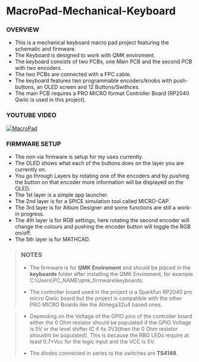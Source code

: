 # MacroPad-Mechanical-Keyboard
### OVERVIEW
 - This is a mechanical keyboard macro pad project featuring the schematic and firmware.
 - The Keyboard is designed to work with QMK enviroment.
 - The keyboard consists of two PCBs, one Main PCB and the second PCB with two encoders.
 - The two PCBs are connected with a FPC cable.
 - The keyboard features two programmable encoders/knobs with push-buttons, an OLED screen and 12 Buttons/Swithces.
 - The main PCB requires a PRO MICRO format Controller Board (RP2040 Qwiic is used in this project). 

### YOUTUBE VIDEO
[![MacroPad](https://www.youtube.com/watch?v=CmnHtQ5szXs/0.jpeg)](https://www.youtube.com/watch?v=CmnHtQ5szXs)
### FIRMWARE SETUP

- The non via firmware is setup for my uses currently.
- The OLED shows what each of the buttons does on the layer you are currently on.
- You go through Layers by rotating one of the encoders and by pushing the button on that encoder more information will be displayed on the OLED.
- The 1st layer is a simple app launcher.
- The 2nd layer is for a SPICE simulation tool called MICRO-CAP.
- The 3rd layer is for Altium Designer and some functions are still a work-in progress.
- The 4th layer is for RGB settings, here rotating the second encoder will change the colours and pushing the encoder button will toggle the RGB on/off.
- The 5th layer is for MATHCAD.

>### NOTES 
> - The firmware is for **QMK Enviroment** and should be placed in the **keyboards** folder after installing the QMK Enviroment,
>   for example C:\Users\PC_NAME\qmk_firmware\keyboards.
>
> - The controller board used in the project is a Sparkfun RP2040 pro micro Qwiic board
>   but the project is compatible with the other PRO MICRO Boards like the Atmega32u4 based ones.

> - Depending on the Voltage of the GPIO pins of the controller board either the 0 Ohm resistor should be populated if the GPIO Voltage is 5V
>   or the level shifter IC if its 3V3(then the 0 Ohm resistor shouldnt be populated).
>   This is because the RBG LEDs require at least 0.7*Vcc for the logic input and the VCC is 5V.
>
> - The diodes connected in series to the switches are **TS4148**.

